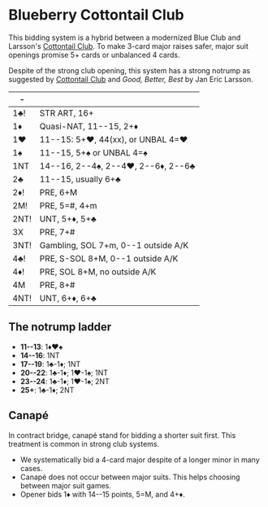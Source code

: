 # Blueberry Cottontail Club

This bidding system is a hybrid between a modernized Blue Club and Larsson's
[Cottontail Club][cotton].  To make 3-card major raises safer, major suit
openings promise 5+ cards or unbalanced 4 cards.

[cotton]: https://github.com/Egroegw/Kaninklover

Despite of the strong club opening, this system has a strong notrump as suggested
by [Cottontail Club][cotton] and *Good, Better, Best* by Jan Eric Larsson.

|  -   |   |
|------|---|
| 1♣!  | STR ART, 16+
| 1♦   | Quasi-NAT, 11--15, 2+♦
| 1♥   | 11--15: 5+♥, 44(xx), or UNBAL 4=♥
| 1♠   | 11--15, 5+♠ or UNBAL 4=♠
| 1NT  | 14--16, 2--4♠, 2--4♥, 2--6♦, 2--6♣
| 2♣   | 11--15, usually 6+♣
| 2♦!  | PRE, 6+M
| 2M!  | PRE, 5=#, 4+m
| 2NT! | UNT, 5+♦, 5+♣
| 3X   | PRE, 7+#
| 3NT! | Gambling, SOL 7+m, 0--1 outside A/K
| 4♣!  | PRE, S-SOL 8+M, 0--1 outside A/K
| 4♦!  | PRE, SOL 8+M, no outside A/K
| 4M   | PRE, 8+#
| 4NT! | UNT, 6+♦, 6+♣

## The notrump ladder

- **11--13**: 1♦♥♠
- **14--16**: 1NT
- **17--19**: 1♣-1♦; 1NT
- **20--22**: 1♣-1♦; 1♥-1♠; 1NT
- **23--24**: 1♣-1♦; 1♥-1♠; 2NT
- **25+**: 1♣-1♦; 2NT

## Canapé

In contract bridge, canapé stand for bidding a shorter suit first.  This
treatment is common in strong club systems.

- We systematically bid a 4-card major despite of a longer minor in many cases.
- Canapé does not occur between major suits.  This helps choosing between major
  suit games.
- Opener bids 1♦ with 14--15 points, 5=M, and 4+♦.